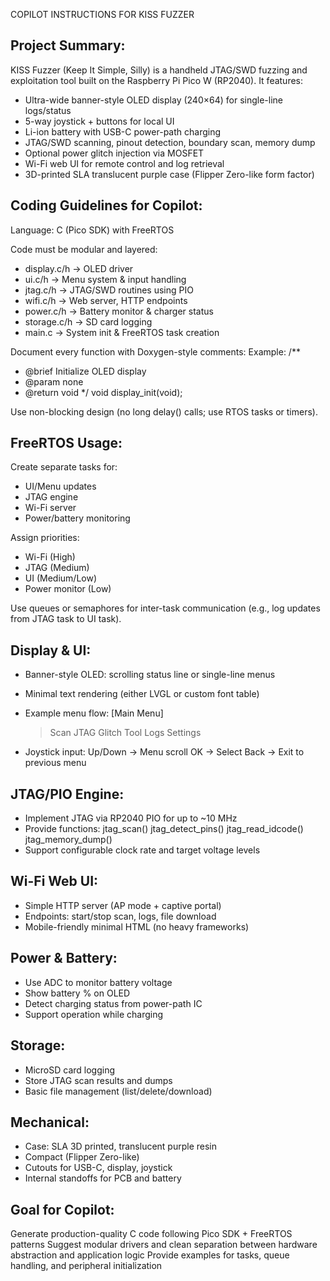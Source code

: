 COPILOT INSTRUCTIONS FOR KISS FUZZER

Project Summary:
----------------
KISS Fuzzer (Keep It Simple, Silly) is a handheld JTAG/SWD fuzzing and exploitation tool built on the Raspberry Pi Pico W (RP2040). It features:
- Ultra-wide banner-style OLED display (240×64) for single-line logs/status
- 5-way joystick + buttons for local UI
- Li-ion battery with USB-C power-path charging
- JTAG/SWD scanning, pinout detection, boundary scan, memory dump
- Optional power glitch injection via MOSFET
- Wi-Fi web UI for remote control and log retrieval
- 3D-printed SLA translucent purple case (Flipper Zero-like form factor)

Coding Guidelines for Copilot:
------------------------------
Language: C (Pico SDK) with FreeRTOS

Code must be modular and layered:
- display.c/h → OLED driver
- ui.c/h → Menu system & input handling
- jtag.c/h → JTAG/SWD routines using PIO
- wifi.c/h → Web server, HTTP endpoints
- power.c/h → Battery monitor & charger status
- storage.c/h → SD card logging
- main.c → System init & FreeRTOS task creation

Document every function with Doxygen-style comments:
Example:
/**
 * @brief Initialize OLED display
 * @param none
 * @return void
 */
void display_init(void);

Use non-blocking design (no long delay() calls; use RTOS tasks or timers).

FreeRTOS Usage:
---------------
Create separate tasks for:
- UI/Menu updates
- JTAG engine
- Wi-Fi server
- Power/battery monitoring

Assign priorities:
- Wi-Fi (High)
- JTAG (Medium)
- UI (Medium/Low)
- Power monitor (Low)

Use queues or semaphores for inter-task communication (e.g., log updates from JTAG task to UI task).

Display & UI:
-------------
- Banner-style OLED: scrolling status line or single-line menus
- Minimal text rendering (either LVGL or custom font table)
- Example menu flow:
  [Main Menu]
   > Scan JTAG
     Glitch Tool
     Logs
     Settings

- Joystick input:
  Up/Down → Menu scroll
  OK → Select
  Back → Exit to previous menu

JTAG/PIO Engine:
----------------
- Implement JTAG via RP2040 PIO for up to ~10 MHz
- Provide functions:
  jtag_scan()
  jtag_detect_pins()
  jtag_read_idcode()
  jtag_memory_dump()
- Support configurable clock rate and target voltage levels

Wi-Fi Web UI:
-------------
- Simple HTTP server (AP mode + captive portal)
- Endpoints: start/stop scan, logs, file download
- Mobile-friendly minimal HTML (no heavy frameworks)

Power & Battery:
----------------
- Use ADC to monitor battery voltage
- Show battery % on OLED
- Detect charging status from power-path IC
- Support operation while charging

Storage:
--------
- MicroSD card logging
- Store JTAG scan results and dumps
- Basic file management (list/delete/download)

Mechanical:
-----------
- Case: SLA 3D printed, translucent purple resin
- Compact (Flipper Zero-like)
- Cutouts for USB-C, display, joystick
- Internal standoffs for PCB and battery

Goal for Copilot:
-----------------
Generate production-quality C code following Pico SDK + FreeRTOS patterns
Suggest modular drivers and clean separation between hardware abstraction and application logic
Provide examples for tasks, queue handling, and peripheral initialization
